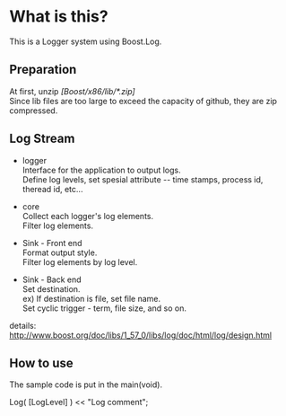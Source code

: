 # What is this?

This is a Logger system using Boost.Log.

## Preparation

At first, unzip _[Boost/x86/lib/*.zip]_  
Since lib files are too large to exceed the capacity of github, they are zip compressed.

## Log Stream

- logger  
Interface for the application to output logs.  
Define log levels, set spesial attribute -- time stamps, process id, theread id, etc...

- core  
Collect each logger's log elements.  
Filter log elements.  

- Sink - Front end  
Format output style.  
Filter log elements by log level.  

- Sink - Back end  
Set destination.  
ex) If destination is file, set file name.  
Set cyclic trigger - term, file size, and so on.  

details: <http://www.boost.org/doc/libs/1_57_0/libs/log/doc/html/log/design.html>

## How to use

The sample code is put in the main(void).

 Log( [LogLevel] ) << "Log comment";
